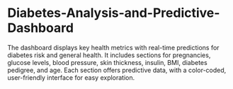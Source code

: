 # Diabetes-Analysis-and-Predictive-Dashboard
The dashboard displays key health metrics with real-time predictions for diabetes risk and general health. It includes sections for pregnancies, glucose levels, blood pressure, skin thickness, insulin, BMI, diabetes pedigree, and age. Each section offers predictive data, with a color-coded, user-friendly interface for easy exploration.
